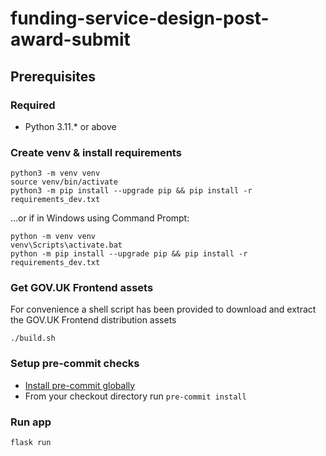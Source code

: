 # funding-service-design-post-award-submit

## Prerequisites

### Required

- Python 3.11.* or above

### Create venv & install requirements

```shell
python3 -m venv venv
source venv/bin/activate
python3 -m pip install --upgrade pip && pip install -r requirements_dev.txt
```

...or if in Windows using Command Prompt:
```shell
python -m venv venv
venv\Scripts\activate.bat
python -m pip install --upgrade pip && pip install -r requirements_dev.txt
```

### Get GOV.UK Frontend assets

For convenience a shell script has been provided to download and extract the GOV.UK Frontend distribution assets

```shell
./build.sh
```

### Setup pre-commit checks

* [Install pre-commit globally](https://pre-commit.com/#installation)
* From your checkout directory run `pre-commit install`

### Run app

```shell
flask run
```

